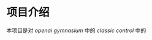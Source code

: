 # 项目介绍
本项目是对 *openai gymnasium* 中的 *classic control* 中的 
<!--stackedit_data:
eyJoaXN0b3J5IjpbMTEzNjg2NTUyMCwxMzU3MTExMjAzLDExNj
Q1NDM3NzRdfQ==
-->